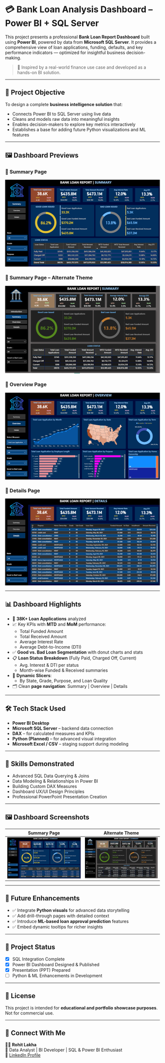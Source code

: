 # 💳 Bank Loan Analysis Dashboard – Power BI + SQL Server

This project presents a professional **Bank Loan Report Dashboard** built using **Power BI**, powered by data from **Microsoft SQL Server**. It provides a comprehensive view of loan applications, funding, defaults, and key performance indicators — optimized for insightful business decision-making.

> 📌 Inspired by a real-world finance use case and developed as a hands-on BI solution.

---

## 🎯 Project Objective

To design a complete **business intelligence solution** that:

- Connects Power BI to SQL Server using live data
- Cleans and models raw data into meaningful insights
- Enables decision-makers to explore key metrics interactively
- Establishes a base for adding future Python visualizations and ML features

---
## 🖼 Dashboard Previews

### 🔹 Summary Page
![Dashboard Design 1](./Assets/dashboard_summary_1.png)

### 🔹 Summary Page – Alternate Theme
![Dashboard Design 2](./Assets/dashboard_summary_2.png)

### 🔹 Overview Page
![Dashboard Overview](./Assets/dashboard_overview.png)

### 🔹 Details Page
![Dashboard Details](./Assets/dashboard_details.png)

---

## 📊 Dashboard Highlights

- 📌 **38K+ Loan Applications** analyzed
- 📈 Key KPIs with **MTD** and **MoM** performance:
  - Total Funded Amount
  - Total Received Amount
  - Average Interest Rate
  - Average Debt-to-Income (DTI)
- ✅ **Good vs. Bad Loan Segmentation** with donut charts and stats
- 📋 **Loan Status Breakdown** (Fully Paid, Charged Off, Current)
  - Avg. Interest & DTI per status
  - Month-wise Funded & Received summaries
- 🎯 **Dynamic Slicers**:
  - By State, Grade, Purpose, and Loan Quality
- 🗂️ Clean **page navigation**: Summary | Overview | Details

---

## 🛠 Tech Stack Used

- **Power BI Desktop**
- **Microsoft SQL Server** – backend data connection
- **DAX** – for calculated measures and KPIs
- **Python (Planned)** – for advanced visual integration
- **Microsoft Excel / CSV** – staging support during modeling

---

## 🧠 Skills Demonstrated

- Advanced SQL Data Querying & Joins
- Data Modeling & Relationships in Power BI
- Building Custom DAX Measures
- Dashboard UX/UI Design Principles
- Professional PowerPoint Presentation Creation

---

## 🖼 Dashboard Screenshots

| Summary Page | Alternate Theme |
|--------------|-----------------|
| ![Dashboard Design 1](./Assets/dashboard_summary_1.png) | ![Dashboard Design 2](./Assets/dashboard_summary_2.png) |

---

## 🚀 Future Enhancements

- ✅ Integrate **Python visuals** for advanced data storytelling
- ✅ Add drill-through pages with detailed context
- ✅ Introduce **ML-based loan approval prediction** features
- ✅ Embed dynamic tooltips for richer insights

---

## 📌 Project Status

- [x] SQL Integration Complete
- [x] Power BI Dashboard Designed & Published
- [x] Presentation (PPT) Prepared
- [ ] Python & ML Enhancements in Development

---

## 📎 License

This project is intended for **educational and portfolio showcase purposes**. Not for commercial use.

---

## 🔗 Connect With Me

👨‍💼 **Rohit Lakha**  
📍 Data Analyst | BI Developer | SQL & Power BI Enthusiast  
🔗 [LinkedIn Profile](https://www.linkedin.com/in/rohitlakha)  
